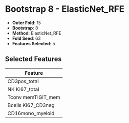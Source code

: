 # Bootstrap 8 - ElasticNet_RFE

- **Outer Fold**: 15
- **Bootstrap**: 8
- **Method**: ElasticNet_RFE
- **Fold Seed**: 63
- **Features Selected**: 5

## Selected Features

| Feature |
|---------|
| CD3pos_total |
| NK Ki67_total |
| Tconv memTIGIT_mem |
| Bcells Ki67_CD3neg |
| CD16mono_myeloid |
